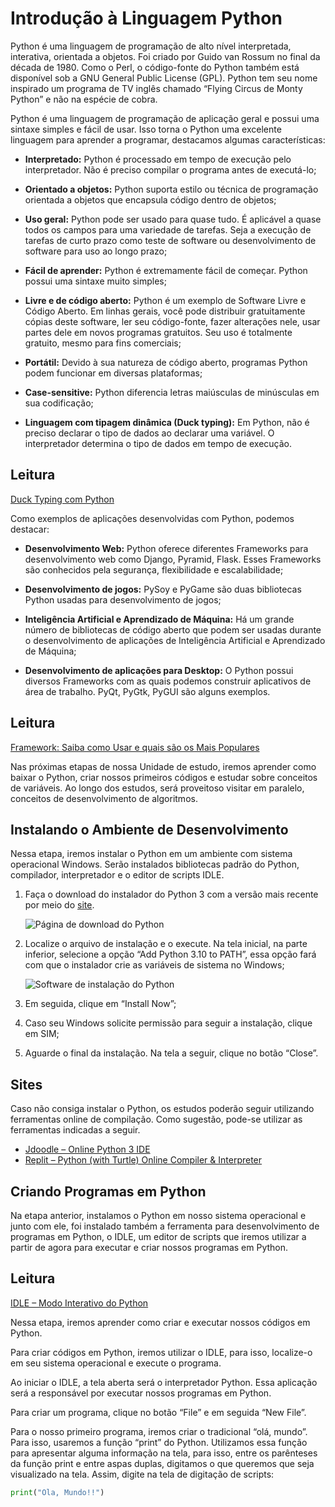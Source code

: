# Introdução à Linguagem Python

Python é uma linguagem de programação de alto nível interpretada, interativa, orientada a objetos. Foi criado por Guido van Rossum no final da década de 1980. Como o Perl, o código-fonte do Python também está disponível sob a GNU General Public License (GPL). Python tem seu nome inspirado um programa de TV inglês chamado “Flying Circus de Monty Python” e não na espécie de cobra.

Python é uma linguagem de programação de aplicação geral e possui uma sintaxe simples e fácil de usar. Isso torna o Python uma excelente linguagem para aprender a programar, destacamos algumas características:

- **Interpretado:** Python é processado em tempo de execução pelo interpretador. Não é preciso compilar o programa antes de executá-lo;
  
- **Orientado a objetos:** Python suporta estilo ou técnica de programação orientada a objetos que encapsula código dentro de objetos;

- **Uso geral:** Python pode ser usado para quase tudo. É aplicável a quase todos os campos para uma variedade de tarefas. Seja a execução de tarefas de curto prazo como teste de software ou desenvolvimento de software para uso ao longo prazo;

- **Fácil de aprender:** Python é extremamente fácil de começar. Python possui uma sintaxe muito simples;

- **Livre e de código aberto:** Python é um exemplo de Software Livre e Código Aberto. Em linhas gerais, você pode distribuir gratuitamente cópias deste software, ler seu código-fonte, fazer alterações nele, usar partes dele em novos programas gratuitos. Seu uso é totalmente gratuito, mesmo para fins comerciais;

- **Portátil:** Devido à sua natureza de código aberto, programas Python podem funcionar em diversas plataformas;

- **Case-sensitive:** Python diferencia letras maiúsculas de minúsculas em sua codificação;

- **Linguagem com tipagem dinâmica (Duck typing):** Em Python, não é preciso declarar o tipo de dados ao declarar uma variável. O interpretador determina o tipo de dados em tempo de execução.

## Leitura

[Duck Typing com Python](#)

Como exemplos de aplicações desenvolvidas com Python, podemos destacar:

- **Desenvolvimento Web:** Python oferece diferentes Frameworks para desenvolvimento web como Django, Pyramid, Flask. Esses Frameworks são conhecidos pela segurança, flexibilidade e escalabilidade;

- **Desenvolvimento de jogos:** PySoy e PyGame são duas bibliotecas Python usadas para desenvolvimento de jogos;

- **Inteligência Artificial e Aprendizado de Máquina:** Há um grande número de bibliotecas de código aberto que podem ser usadas durante o desenvolvimento de aplicações de Inteligência Artificial e Aprendizado de Máquina;

- **Desenvolvimento de aplicações para Desktop:** O Python possui diversos Frameworks com as quais podemos construir aplicativos de área de trabalho. PyQt, PyGtk, PyGUI são alguns exemplos.

## Leitura

[Framework: Saiba como Usar e quais são os Mais Populares](#)

Nas próximas etapas de nossa Unidade de estudo, iremos aprender como baixar o Python, criar nossos primeiros códigos e estudar sobre conceitos de variáveis. Ao longo dos estudos, será proveitoso visitar em paralelo, conceitos de desenvolvimento de algoritmos.

## Instalando o Ambiente de Desenvolvimento

Nessa etapa, iremos instalar o Python em um ambiente com sistema operacional Windows. Serão instalados bibliotecas padrão do Python, compilador, interpretador e o editor de scripts IDLE.

1. Faça o download do instalador do Python 3 com a versão mais recente por meio do [site](#).

   ![Página de download do Python](Figura_1.png)

2. Localize o arquivo de instalação e o execute. Na tela inicial, na parte inferior, selecione a opção “Add Python 3.10 to PATH”, essa opção fará com que o instalador crie as variáveis de sistema no Windows;

   ![Software de instalação do Python](Figura_2.png)

3. Em seguida, clique em “Install Now”;

4. Caso seu Windows solicite permissão para seguir a instalação, clique em SIM;

5. Aguarde o final da instalação. Na tela a seguir, clique no botão “Close”.

## Sites

Caso não consiga instalar o Python, os estudos poderão seguir utilizando ferramentas online de compilação. Como sugestão, pode-se utilizar as ferramentas indicadas a seguir.

- [Jdoodle – Online Python 3 IDE](#)
- [Replit – Python (with Turtle) Online Compiler & Interpreter](#)

## Criando Programas em Python

Na etapa anterior, instalamos o Python em nosso sistema operacional e junto com ele, foi instalado também a ferramenta para desenvolvimento de programas em Python, o IDLE, um editor de scripts que iremos utilizar a partir de agora para executar e criar nossos programas em Python.

## Leitura

[IDLE – Modo Interativo do Python](#)

Nessa etapa, iremos aprender como criar e executar nossos códigos em Python.

Para criar códigos em Python, iremos utilizar o IDLE, para isso, localize-o em seu sistema operacional e execute o programa.

Ao iniciar o IDLE, a tela aberta será o interpretador Python. Essa aplicação será a responsável por executar nossos programas em Python.

Para criar um programa, clique no botão “File” e em seguida “New File”.

Para o nosso primeiro programa, iremos criar o tradicional “olá, mundo”. Para isso, usaremos a função “print” do Python. Utilizamos essa função para apresentar alguma informação na tela, para isso, entre os parênteses da função print e entre aspas duplas, digitamos o que queremos que seja visualizado na tela. Assim, digite na tela de digitação de scripts:

```python
print("Ola, Mundo!!")
